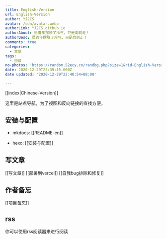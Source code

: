 ```yaml
---
title: English-Version
url: English-Version
author: YJ2CS
avatar: /cdn/avatar.webp
authorLink: YJ2CS.github.io
authorAbout: 愿青年摆脱了冷气，只是向前走！
authorDesc: 愿青年摆脱了冷气，只是向前走！
comments: true
categories:
  - 文章
tags:
  - 悦读
no-photos: 'https://random.52ecy.cn/randbg.php?size=1&rid-English-Version'
date: 2020-12-29T22:39:15.000Z
date updated: '2020-12-29T22:40:54+08:00'

---
```


[[index|Chinese-Version]]

这里是站点导航，为了视图和反向链接的查找方便。

## 安装与配置

- mkdocs:  [[README-en]]

- hexo: [[安装与配置]]

## 写文章

[[写文章]]
[[部署到vercel]]
[[自我bug排除和修复]]

## 作者备忘

[[项目备忘]]

## rss

你可以使用rss阅读器来进行阅读
